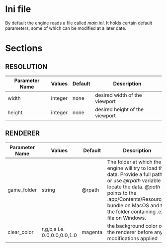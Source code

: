 # Ini file

By default the engine reads a file called *main.ini*. It holds certain default parameters,
some of which can be modified at a later date.

# Sections

## RESOLUTION

| Parameter Name    | Values    | Default       |  Description      |
|-------------------|-----------|---------------|-------------------|
|width              |integer    |none           |desired width of the viewport |
|height             |integer    |none           |desired height of the viewport |

## RENDERER

| Parameter Name    | Values    | Default       | Description      |
|-------------------|-----------|---------------|------------------|
|game_folder        |string     |@rpath | The folder at which the engine will try to load the data. Provide a full path or use _@rpath_ variable to locate the data. _@path_ points to the .app/Contents/Resources bundle on MacOS and to the folder containing .exe file on Windows.|
|clear_color        |r,g,b,a i.e. 0.0,0.0,0.0,1.0     | magenta  | the background color of the renderer before any modifications applied  |

